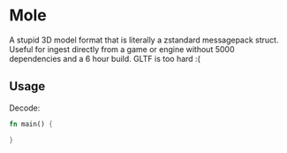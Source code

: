 # Mole

A stupid 3D model format that is literally a zstandard messagepack struct. Useful for ingest directly from a game or engine without 5000 dependencies and a 6 hour build. GLTF is too hard :(

## Usage

Decode:

```rust
fn main() {

}
```
